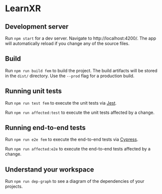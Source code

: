 # LearnXR

## Development server

Run `npm start` for a dev server. Navigate to http://localhost:4200/. The app will automatically reload if you change any of the source files.

## Build

Run `npm run build fem` to build the project. The build artifacts will be stored in the `dist/` directory. Use the `--prod` flag for a production build.

## Running unit tests

Run `npm run test fem` to execute the unit tests via [Jest](https://jestjs.io).

Run `npm run affected:test` to execute the unit tests affected by a change.

## Running end-to-end tests

Run `npm run e2e fem` to execute the end-to-end tests via [Cypress](https://www.cypress.io).

Run `npm run affected:e2e` to execute the end-to-end tests affected by a change.

## Understand your workspace

Run `npm run dep-graph` to see a diagram of the dependencies of your projects.
